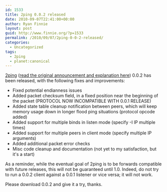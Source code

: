 ```yaml
---
id: 1533
title: 2ping 0.0.2 released
date: 2010-09-07T22:41:00+00:00
author: Ryan Finnie
layout: post
guid: http://www.finnie.org/?p=1533
permalink: /2010/09/07/2ping-0-0-2-released/
categories:
  - Uncategorized
tags:
  - 2ping
  - planet:canonical
---
```

[2ping](http://www.finnie.org/software/2ping/) ([read the original announcement and explanation here](http://www.finnie.org/2010/08/29/introducing-2ping/)) 0.0.2 has been released, with the following fixes and improvements:

  * Fixed potential endianness issues
  * Added packet checksum field, in a fixed position near the beginning of the packet (PROTOCOL NOW INCOMPATIBLE WITH 0.0.1 RELEASE)
  * Added state table cleanup notification between peers, which will keep memory usage down in longer flood ping situations (protocol opcode added)
  * Added support for multiple binds in listen mode (specify -I IP multiple times)
  * Added support for multiple peers in client mode (specify multiple IP arguments)
  * Added additional packet error checks
  * Misc code cleanup and documentation (not yet to my satisfaction, but it's a start)

As a reminder, while the eventual goal of 2ping is to be forwards compatible with future releases, this will not be guaranteed until 1.0. Indeed, do not try to run a 0.0.2 client against a 0.0.1 listener or vice versa; it will not work.

Please download 0.0.2 and give it a try, thanks.